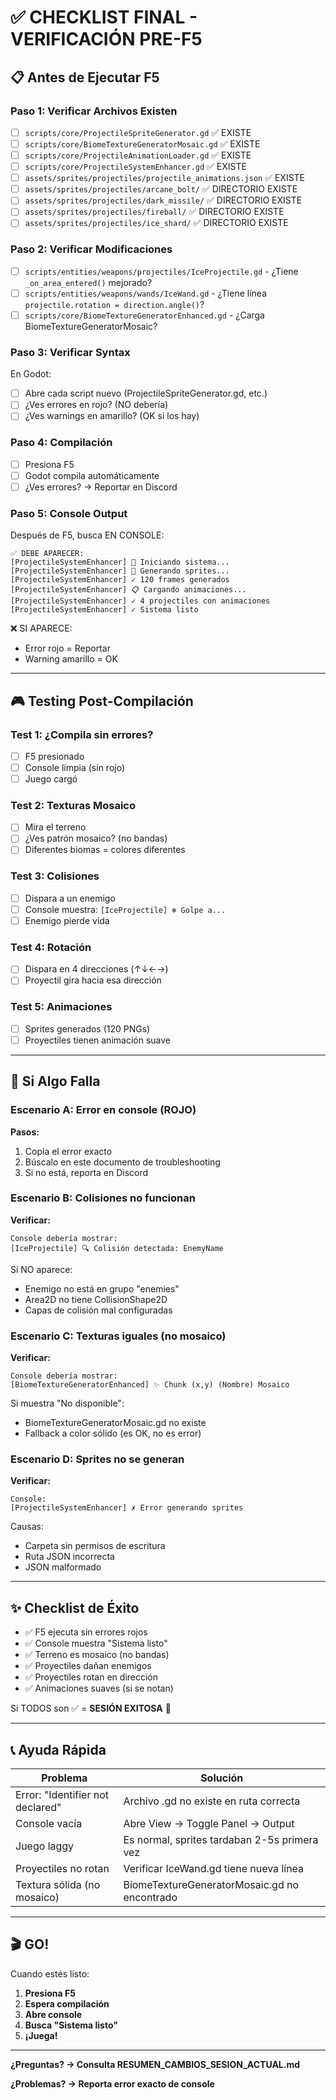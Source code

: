 # ✅ CHECKLIST FINAL - VERIFICACIÓN PRE-F5

## 📋 Antes de Ejecutar F5

### Paso 1: Verificar Archivos Existen

- [ ] `scripts/core/ProjectileSpriteGenerator.gd` ✅ EXISTE
- [ ] `scripts/core/BiomeTextureGeneratorMosaic.gd` ✅ EXISTE
- [ ] `scripts/core/ProjectileAnimationLoader.gd` ✅ EXISTE
- [ ] `scripts/core/ProjectileSystemEnhancer.gd` ✅ EXISTE
- [ ] `assets/sprites/projectiles/projectile_animations.json` ✅ EXISTE
- [ ] `assets/sprites/projectiles/arcane_bolt/` ✅ DIRECTORIO EXISTE
- [ ] `assets/sprites/projectiles/dark_missile/` ✅ DIRECTORIO EXISTE
- [ ] `assets/sprites/projectiles/fireball/` ✅ DIRECTORIO EXISTE
- [ ] `assets/sprites/projectiles/ice_shard/` ✅ DIRECTORIO EXISTE

### Paso 2: Verificar Modificaciones

- [ ] `scripts/entities/weapons/projectiles/IceProjectile.gd` - ¿Tiene `_on_area_entered()` mejorado?
- [ ] `scripts/entities/weapons/wands/IceWand.gd` - ¿Tiene línea `projectile.rotation = direction.angle()`?
- [ ] `scripts/core/BiomeTextureGeneratorEnhanced.gd` - ¿Carga BiomeTextureGeneratorMosaic?

### Paso 3: Verificar Syntax

En Godot:
- [ ] Abre cada script nuevo (ProjectileSpriteGenerator.gd, etc.)
- [ ] ¿Ves errores en rojo? (NO debería)
- [ ] ¿Ves warnings en amarillo? (OK si los hay)

### Paso 4: Compilación

- [ ] Presiona F5
- [ ] Godot compila automáticamente
- [ ] ¿Ves errores? → Reportar en Discord

### Paso 5: Console Output

Después de F5, busca EN CONSOLE:

```
✅ DEBE APARECER:
[ProjectileSystemEnhancer] 🚀 Iniciando sistema...
[ProjectileSystemEnhancer] 🎨 Generando sprites...
[ProjectileSystemEnhancer] ✓ 120 frames generados
[ProjectileSystemEnhancer] 📋 Cargando animaciones...
[ProjectileSystemEnhancer] ✓ 4 projectiles con animaciones
[ProjectileSystemEnhancer] ✓ Sistema listo
```

❌ SI APARECE:
- Error rojo = Reportar
- Warning amarillo = OK

---

## 🎮 Testing Post-Compilación

### Test 1: ¿Compila sin errores?
- [ ] F5 presionado
- [ ] Console limpia (sin rojo)
- [ ] Juego cargó

### Test 2: Texturas Mosaico
- [ ] Mira el terreno
- [ ] ¿Ves patrón mosaico? (no bandas)
- [ ] Diferentes biomas = colores diferentes

### Test 3: Colisiones
- [ ] Dispara a un enemigo
- [ ] Console muestra: `[IceProjectile] ❄️ Golpe a...`
- [ ] Enemigo pierde vida

### Test 4: Rotación
- [ ] Dispara en 4 direcciones (↑↓←→)
- [ ] Proyectil gira hacia esa dirección

### Test 5: Animaciones
- [ ] Sprites generados (120 PNGs)
- [ ] Proyectiles tienen animación suave

---

## 🚨 Si Algo Falla

### Escenario A: Error en console (ROJO)

**Pasos:**
1. Copia el error exacto
2. Búscalo en este documento de troubleshooting
3. Si no está, reporta en Discord

### Escenario B: Colisiones no funcionan

**Verificar:**
```
Console debería mostrar:
[IceProjectile] 🔍 Colisión detectada: EnemyName
```

Si NO aparece:
- Enemigo no está en grupo "enemies"
- Area2D no tiene CollisionShape2D
- Capas de colisión mal configuradas

### Escenario C: Texturas iguales (no mosaico)

**Verificar:**
```
Console debería mostrar:
[BiomeTextureGeneratorEnhanced] ✨ Chunk (x,y) (Nombre) Mosaico
```

Si muestra "No disponible":
- BiomeTextureGeneratorMosaic.gd no existe
- Fallback a color sólido (es OK, no es error)

### Escenario D: Sprites no se generan

**Verificar:**
```
Console:
[ProjectileSystemEnhancer] ✗ Error generando sprites
```

Causas:
- Carpeta sin permisos de escritura
- Ruta JSON incorrecta
- JSON malformado

---

## ✨ Checklist de Éxito

- ✅ F5 ejecuta sin errores rojos
- ✅ Console muestra "Sistema listo"
- ✅ Terreno es mosaico (no bandas)
- ✅ Proyectiles dañan enemigos
- ✅ Proyectiles rotan en dirección
- ✅ Animaciones suaves (si se notan)

Si TODOS son ✅ = **SESIÓN EXITOSA** 🎉

---

## 📞 Ayuda Rápida

| Problema | Solución |
|----------|----------|
| Error: "Identifier not declared" | Archivo .gd no existe en ruta correcta |
| Console vacía | Abre View → Toggle Panel → Output |
| Juego laggy | Es normal, sprites tardaban 2-5s primera vez |
| Proyectiles no rotan | Verificar IceWand.gd tiene nueva línea |
| Textura sólida (no mosaico) | BiomeTextureGeneratorMosaic.gd no encontrado |

---

## 🎬 GO!

Cuando estés listo:

1. **Presiona F5**
2. **Espera compilación**
3. **Abre console**
4. **Busca "Sistema listo"**
5. **¡Juega!**

---

**¿Preguntas? → Consulta RESUMEN_CAMBIOS_SESION_ACTUAL.md**

**¿Problemas? → Reporta error exacto de console**
